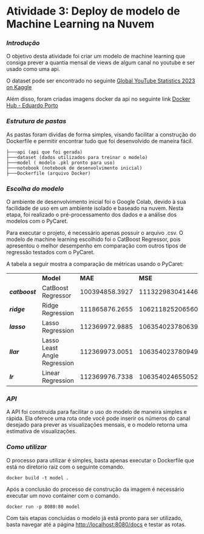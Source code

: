 # Atividade 3: Deploy de modelo de Machine Learning na Nuvem

### _**Introdução**_

O objetivo desta atividade foi criar um modelo de machine learning que consiga prever a quantia mensal de views de algum canal no youtube e ser usado como uma api.

O dataset pode ser encontrado no seguinte [Global YouTube Statistics 2023 on Kaggle](https://www.kaggle.com/datasets/nelgiriyewithana/global-youtube-statistics-2023)

Além disso, foram criadas imagens docker da api no seguinte link [Docker Hub - Eduardo Porto](https://hub.docker.com/r/eduardoporto/model)

### _**Estrutura de pastas**_

As pastas foram dividas de forma simples, visando facilitar a construção do Dockerfile e permitir encontrar tudo que foi desenvolvido de maneira fácil.

```  
├───api (api que foi gerada)  
├───dataset (dados utilizados para treinar o modelo)  
├───model ( modelo .pkl pronto para uso)  
├───notebook (notebook de desenvolvimento inicial)  
├───Dockerfile (arquivo Docker)

```

### _**Escolha do modelo**_

O ambiente de desenvolvimento inicial foi o Google Colab, devido à sua facilidade de uso em um ambiente isolado e baseado na nuvem. Nesta etapa, foi realizado o pré-processamento dos dados e a análise dos modelos com o PyCaret.

Para executar o projeto, é necessário apenas possuir o arquivo .csv. O modelo de machine learning escolhido foi o CatBoost Regressor, pois apresentou o melhor desempenho em comparação com outros tipos de regressão testados com o PyCaret.

A tabela a seguir mostra a comparação de métricas usando o PyCaret:

<table><tbody><tr><td>&nbsp;</td><td><strong>Model</strong></td><td><strong>MAE</strong></td><td><strong>MSE</strong></td><td><strong>RMSE</strong></td><td><strong>R2</strong></td><td><strong>RMSLE</strong></td><td><strong>MAPE</strong></td></tr><tr><td><i><strong>catboost</strong></i></td><td>CatBoost Regressor</td><td>100394858.3927</td><td>111322983041446016.0000</td><td>258324186.9647</td><td>0.5037</td><td>3.7699</td><td>231464.6598</td></tr><tr><td><i><strong>ridge</strong></i></td><td>Ridge Regression</td><td>111865876.2655</td><td>106211825206560000.0000</td><td>259469224.3694</td><td>0.4786</td><td>3.9377</td><td>1045861.1324</td></tr><tr><td><i><strong>lasso</strong></i></td><td>Lasso Regression</td><td>112369972.9885</td><td>106354023780639040.0000</td><td>259857460.5184</td><td>0.4757</td><td>3.9521</td><td>1076078.9958</td></tr><tr><td><i><strong>llar</strong></i></td><td>Lasso Least Angle Regression</td><td>112369973.0051</td><td>106354023780949312.0000</td><td>259857460.5236</td><td>0.4757</td><td>3.9521</td><td>1076078.9963</td></tr><tr><td><i><strong>lr</strong></i></td><td>Linear Regression</td><td>112369976.7338</td><td>106354024655052384.0000</td><td>259857462.7793</td><td>0.4757</td><td>3.9521</td><td>1076079.1651</td></tr></tbody></table>

### _**API**_

A API foi construída para facilitar o uso do modelo de maneira simples e rápida. Ela oferece uma rota onde você pode inserir os números do canal desejado para prever as visualizações mensais, e o modelo retorna uma estimativa de visualizações.

### _**Como utilizar**_

O processo para utilizar é simples, basta apenas executar o Dockerfile que está no diretorio raiz com o seguinte comando.

```
docker build -t model .
```

Após a conclusão do processo de construção da imagem é necessário executar um novo container com o comando.

```
docker run -p 8080:80 model
```

Com tais etapas concluidas o modelo já está pronto para ser utilizado, basta navegar até a página [http://localhost:8080/docs](http://localhost:8080/docs) e testar as rotas.
